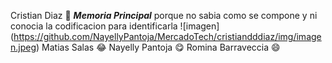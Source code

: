 Cristian Diaz :rofl:
***Memoria Principal***
porque no sabia como se compone y ni conocia la codificacion para identificarla
![imagen] (https://github.com/NayellyPantoja/MercadoTech/cristiandddiaz/img/imagen.jpeg)
Matias Salas :joy:
Nayelly Pantoja :yum:
Romina Barraveccia :smile:

